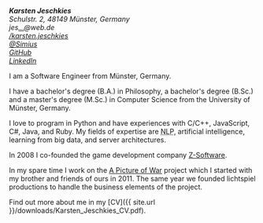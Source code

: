 
<address id="contact" class="well">
  <strong>Karsten Jeschkies</strong><br>
  Schulstr. 2, 48149 Münster, Germany<br />
  <div>jes<a href="http://www.google.com/recaptcha/mailhide/d?k=01-mcpMu8_pv1L2mbmOPiPKg==&amp;c=MFLIUljqB4JrpVJn27DVJQ==" onclick="window.open('http://www.google.com/recaptcha/mailhide/d?k\07501-mcpMu8_pv1L2mbmOPiPKg\75\75\46c\75MFLIUljqB4JrpVJn27DVJQ\75\075', '', 'toolbar=0,scrollbars=0,location=0,statusbar=0,menubar=0,resizable=0,width=500,height=300'); return false;" title="Reveal this e-mail address">...</a>@web.de</div>
  <div><a href="https://www.facebook.com/karsten.jeschkies">/karsten.jeschkies</a></div>
  <div><a href="https://twitter.com/Simius">@Simius</a></div>
  <div><a href="https://github.com/blacklab">GitHub</a></div>
  <div><a href="http://www.linkedin.com/pub/karsten-jeschkies/36/50/a73">LinkedIn</a></div>
</address>

<p class="lead">I am a Software Engineer from Münster, Germany.</p>

I have a bachelor's degree (B.A.) in Philosophy, a bachelor's degree (B.Sc.) and a master's degree (M.Sc.) in Computer Science from the University of Münster, Germany.

I love to program in Python and have experiences with C/C++, JavaScript, C#, Java, and Ruby. My fields of expertise are <abbr title="Natural Language Processing" class="initialism">NLP</abbr>, artificial intelligence, learning from big data, and server architectures. 

In 2008 I co-founded the game development company [Z-Software](http://www.z-software.net).

In my spare time I work on the [A Picture of War](http://www.apictureofwar.org) project which I started with my brother and friends of ours in 2011. The same year we founded lichtspiel productions to handle the business elements of the project.

Find out more about me in my [CV]({{ site.url }}/downloads/Karsten_Jeschkies_CV.pdf).
